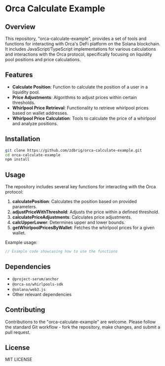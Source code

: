 
# Orca Calculate Example

## Overview

This repository, "orca-calculate-example", provides a set of tools and functions for interacting with Orca's DeFi platform on the Solana blockchain. It includes JavaScript/TypeScript implementations for various calculations and interactions with the Orca protocol, specifically focusing on liquidity pool positions and price calculations.

## Features

- **Calculate Position**: Function to calculate the position of a user in a liquidity pool.
- **Price Adjustments**: Algorithms to adjust prices within certain thresholds.
- **Whirlpool Price Retrieval**: Functionality to retrieve whirlpool prices based on wallet addresses.
- **Whirlpool Price Calculation**: Tools to calculate the price of a whirlpool and analyze positions.

## Installation

```bash
git clone https://github.com/zdbrig/orca-calculate-example.git
cd orca-calculate-example
npm install
```

## Usage

The repository includes several key functions for interacting with the Orca protocol:

1. **calculatePosition**: Calculates the position based on provided parameters.
2. **adjustPriceWithThreshold**: Adjusts the price within a defined threshold.
3. **calculatePriceAdjustments**: Calculates price adjustments.
4. **calcUpperLower**: Determines upper and lower bounds.
5. **getWhirlpoolPricesByWallet**: Fetches the whirlpool prices for a given wallet.

Example usage:

```javascript
// Example code showcasing how to use the functions
```

## Dependencies

- `@project-serum/anchor`
- `@orca-so/whirlpools-sdk`
- `@solana/web3.js`
- Other relevant dependencies

## Contributing

Contributions to the "orca-calculate-example" are welcome. Please follow the standard Git workflow - fork the repository, make changes, and submit a pull request.

## License

MIT LICENSE




